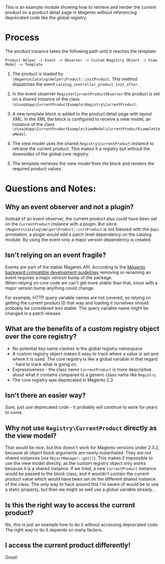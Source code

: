 This is an example module showing how to retrieve and render the current product on a
product detail page in Magento without referencing deprecated code like the global registry.
 
# Process

The product instance takes the following path until it reaches the template:  

`Product Helper -> Event -> Observer -> Custom Registry Object -> View Model -> Template`


1. The product is loaded by `\Magento\Catalog\Helper\Product::initProduct`.
   This method dispatches the event `catalog_controller_product_init_after`.
   
2. In the event observer `RegisterCurrentProductObserver` the product is set on a shared instance of
   the class `\VinaiKopp\CurrentProductExample\Registry\CurrentProduct`.
   
3. A new template block is added to the product detail page with layout XML.
   In the XML the block is configured to receive a view model,
   an instance of the class `\VinaiKopp\CurrentProductExample\ViewModel\CurrentProductExampleViewModel`.
   
4. The view model uses the shared `Registry\CurrentProduct` instance to
   retrieve the current product. This makes it a registry but without
   the downsides of the global core registry.
   
5. The template retrieves the view model from the block and renders the required product values.


# Questions and Notes:

## Why an event observer and not a plugin?

Instead of an event observer, the current product also could have been set
on the `CurrentProduct` instance with a plugin. But since `\Magento\Catalog\Helper\Product::initProduct` is not
blessed with the `@api` annotation, a plugin would add a patch level dependency on the catalog module.
By using the event only a major version dependency is created. 


## Isn't relying on an event fragile?

Events are part of the stable Magento API. According to the
[Magento backward compatible development guidelines](https://devdocs.magento.com/guides/v2.3/contributor-guide/backward-compatible-development/) removing or renaming an event
requires a major version bump of the package.  
When relying on core code we can't get more stable than that, since with a major version
bump anything could change.

For example, HTTP query variable names are not covered, so relying on getting
the current product ID that way and loading it ourselves should probably be
considered less stable. The query variable name might be changed in a patch release.


## What are the benefits of a custom registry object over the core registry?

* No potential key name clashes in the global registry namespace
* A custom registry object makes it easy to track where a value is set and where it is used.
  The core registry is like a global variable in that regard - hard to track what is going on.
* Expressiveness - the class name `CurrentProduct` is more descriptive about what it contains 
  compared to a generic class name like `Registry`.
* The core registry was deprecated in Magento 2.3


## Isn't there an easier way?

Sure, just use deprecated code - it probably will continue to work for years to come.


## Why not use `Registry\CurrentProduct` directly as the view model?

That would be nice, but this doesn't work for Magento versions under 2.3.2, because all object block arguments
are newly instantiated. They are not shared instances (via `ObjectManager::get()`).
This makes it impossible to use the view model directly, as the custom registry object
only works because it is a shared instance.
If we tried, a new `CurrentProduct` instance would be passed to the block class,
and it wouldn't contain the current product value which would have been set on the different 
shared instance of the class.
The only way to hack around this I'm aware of would be to use a static property, but
then we might as well use a global variable already...


## Is this the right way to access the current product?

No, this is just an example how to do it without accessing deprecated code.
The right way to do it depends on many factors.


## I access the current product differently!

Great!
